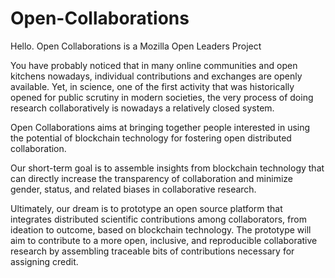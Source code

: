 # Open-Collaborations

Hello. Open Collaborations is a Mozilla Open Leaders Project

You have probably noticed that in many online communities and open kitchens nowadays, individual contributions and exchanges are openly available. Yet, in science, one of the first activity that was historically opened for public scrutiny in modern societies, the very process of doing research collaboratively is nowadays a relatively closed system. 

Open Collaborations aims at bringing together people interested in using the potential of blockchain technology for fostering open distributed collaboration. 

Our short-term goal is to assemble insights from blockchain technology that can directly increase the transparency of collaboration and minimize gender, status, and related biases in collaborative research.

Ultimately, our dream is to prototype an open source platform that integrates distributed scientific contributions among collaborators, from ideation to outcome, based on blockchain technology. The prototype will aim to contribute to a more open, inclusive, and reproducible collaborative research by assembling traceable bits of contributions necessary for assigning credit.
